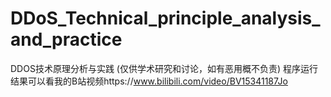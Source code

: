 # DDoS_Technical_principle_analysis_and_practice
DDOS技术原理分析与实践 (仅供学术研究和讨论，如有恶用概不负责) 程序运行结果可以看我的B站视频https://www.bilibili.com/video/BV15341187Jo

